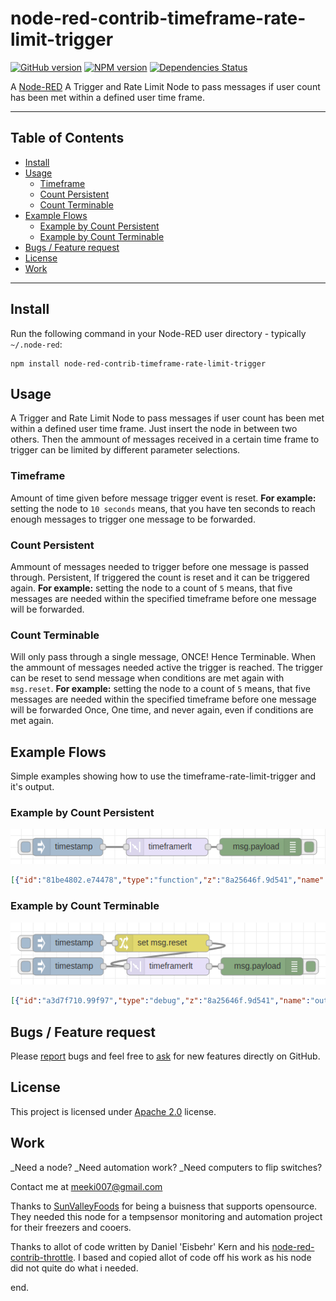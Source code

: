 node-red-contrib-timeframe-rate-limit-trigger
=========================

[![GitHub version](https://badge.fury.io/gh/eisbehr-%2Fnode-red-throttle.svg)](http://github.com/eisbehr-/node-red-throttle)
[![NPM version](https://badge.fury.io/js/node-red-contrib-throttle.svg)](http://www.npmjs.org/package/node-red-contrib-throttle)
[![Dependencies Status](https://david-dm.org/eisbehr-/node-red-throttle/status.svg)](https://david-dm.org/eisbehr-/node-red-throttle)

A <a href="http://nodered.org" target="_new">Node-RED</a> A Trigger and Rate Limit Node to pass messages if user count has been met within a defined user time frame.

---

## Table of Contents
* [Install](#install)
* [Usage](#usage)
  * [Timeframe](#by-time)
  * [Count Persistent](#count-persistent)
  * [Count Terminable](#count-terminable)
* [Example Flows](#example-flows)
  * [Example by Count Persistent](#example-by-count-persistent)
  * [Example by Count Terminable](#example-by-count-terminable)
* [Bugs / Feature request](#bugs--feature-request)
* [License](#license)
* [Work](#work)

---

## Install

Run the following command in your Node-RED user directory - typically `~/.node-red`:

```
npm install node-red-contrib-timeframe-rate-limit-trigger
```


## Usage

A Trigger and Rate Limit Node to pass messages if user count has been met within a defined user time frame.
Just insert the node in between two others. Then the ammount of messages received in a certain time frame to trigger can be limited by different parameter selections.


### Timeframe

Amount of time given before message trigger event is reset.
**For example:** setting the node to `10 seconds` means, that you have ten seconds to reach enough messages to trigger one message to be forwarded.


### Count Persistent

Ammount of messages needed to trigger before one message is passed through. Persistent, If triggered the count is reset and it can be triggered again.
**For example:** setting the node to a count of `5` means, that five messages are needed within the specified timeframe before one message will be forwarded.


### Count Terminable

Will only pass through a single message, ONCE! Hence Terminable. When the ammount of messages needed active the trigger is reached. The trigger can be reset to send message when conditions are met again with `msg.reset`.
**For example:** setting the node to a count of `5` means, that five messages are needed within the specified timeframe before one message will be forwarded Once, One time, and never again, even if conditions are met again.


## Example Flows

Simple examples showing how to use the timeframe-rate-limit-trigger and it's output.


### Example by Count Persistent

![example1.png](./doc/example1.png)

```JSON
[{"id":"81be4802.e74478","type":"function","z":"8a25646f.9d541","name":"info msg","func":"msg.payload = \"injected\";\nreturn msg;","outputs":1,"noerr":0,"x":800,"y":60,"wires":[["789ee5ac.32e214"]]},{"id":"789ee5ac.32e214","type":"debug","z":"8a25646f.9d541","name":"output","active":true,"console":"false","complete":"payload","x":950,"y":80,"wires":[]},{"id":"99fbadf5.9b42e8","type":"throttle","z":"8a25646f.9d541","name":"","throttleType":"time","timeLimit":"3","timeLimitType":"seconds","countLimit":"3","blockSize":0,"locked":false,"x":800,"y":100,"wires":[["789ee5ac.32e214"]]},{"id":"681f30ee.8f3598","type":"inject","z":"8a25646f.9d541","name":"inject","topic":"","payload":"!!! PASSED THROUGH !!!","payloadType":"str","repeat":"","crontab":"","once":false,"x":650,"y":80,"wires":[["99fbadf5.9b42e8","81be4802.e74478"]]}]
```


### Example by Count Terminable

![example2.png](./doc/example2.png)

```JSON
[{"id":"a3d7f710.99f97","type":"debug","z":"8a25646f.9d541","name":"output","active":true,"console":"false","complete":"payload","x":950,"y":200,"wires":[]},{"id":"e2c6599a.0b5c98","type":"function","z":"8a25646f.9d541","name":"info msg","func":"msg.payload = \"injected\";\nreturn msg;","outputs":1,"noerr":0,"x":800,"y":180,"wires":[["a3d7f710.99f97"]]},{"id":"8a2c177f.24e0c8","type":"throttle","z":"8a25646f.9d541","name":"","throttleType":"count","timeLimit":"10","timeLimitType":"seconds","countLimit":"3","blockSize":0,"locked":false,"x":800,"y":220,"wires":[["a3d7f710.99f97"]]},{"id":"836ebd21.ad25","type":"inject","z":"8a25646f.9d541","name":"inject","topic":"","payload":"!!! PASSED THROUGH !!!","payloadType":"str","repeat":"","crontab":"","once":false,"x":650,"y":200,"wires":[["8a2c177f.24e0c8","e2c6599a.0b5c98"]]}]
```


## Bugs / Feature request
Please [report](http://github.com/meeki007/node-red-contrib-timeframe-rate-limit-trigger/issues) bugs and feel free to [ask](http://github.com/meeki007/node-red-contrib-timeframe-rate-limit-trigger/issues) for new features directly on GitHub.


## License
This project is licensed under [Apache 2.0](http://www.apache.org/licenses/LICENSE-2.0) license.


## Work
_Need a node?
_Need automation work?
_Need computers to flip switches?
  
Contact me at meeki007@gmail.com


Thanks to [SunValleyFoods](https://www.sunvalleyfoods.com/) for being a buisness that supports opensource. They needed this node for a tempsensor monitoring and automation project for their freezers and cooers.

Thanks to allot of code written by Daniel 'Eisbehr' Kern and his [node-red-contrib-throttle](http://github.com/eisbehr-/node-red-throttle). I based and copied allot of code off his work as his node did not quite do what i needed.




end.
